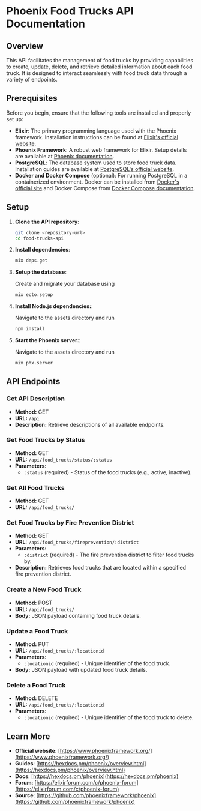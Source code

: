 # Phoenix Food Trucks API Documentation

## Overview

This API facilitates the management of food trucks by providing capabilities to create, update, delete, and retrieve detailed information about each food truck. It is designed to interact seamlessly with food truck data through a variety of endpoints.

## Prerequisites

Before you begin, ensure that the following tools are installed and properly set up:

- **Elixir**: The primary programming language used with the Phoenix framework. Installation instructions can be found at [Elixir's official website](https://elixir-lang.org/install.html).
- **Phoenix Framework**: A robust web framework for Elixir. Setup details are available at [Phoenix documentation](https://hexdocs.pm/phoenix/installation.html).
- **PostgreSQL**: The database system used to store food truck data. Installation guides are available at [PostgreSQL's official website](https://www.postgresql.org/download/).
- **Docker and Docker Compose** (optional): For running PostgreSQL in a containerized environment. Docker can be installed from [Docker's official site](https://www.docker.com/get-started) and Docker Compose from [Docker Compose documentation](https://docs.docker.com/compose/install/).

## Setup

1. **Clone the API repository**:
   ```bash
   git clone <repository-url>
   cd food-trucks-api

2. **Install dependencies**:
   ```bash
   mix deps.get

3. **Setup the database**:

   Create and migrate your database using

   ```bash
   mix ecto.setup

4. **Install Node.js dependencies:**:

   Navigate to the assets directory and run

   ```bash
   npm install

5. **Start the Phoenix server:**:

   Navigate to the assets directory and run

   ```bash
   mix phx.server

## API Endpoints

### Get API Description
- **Method:** GET
- **URL:** `/api`
- **Description:** Retrieve descriptions of all available endpoints.

### Get Food Trucks by Status
- **Method:** GET
- **URL:** `/api/food_trucks/status/:status`
- **Parameters:**
  - `:status` (required) - Status of the food trucks (e.g., active, inactive).

### Get All Food Trucks
- **Method:** GET
- **URL:** `/api/food_trucks/`

### Get Food Trucks by Fire Prevention District
- **Method:** GET
- **URL:** `/api/food_trucks/fireprevention/:district`
- **Parameters:**
  - `:district` (required) - The fire prevention district to filter food trucks by.
- **Description:** Retrieves food trucks that are located within a specified fire prevention district.

### Create a New Food Truck
- **Method:** POST
- **URL:** `/api/food_trucks/`
- **Body:** JSON payload containing food truck details.

### Update a Food Truck
- **Method:** PUT
- **URL:** `/api/food_trucks/:locationid`
- **Parameters:**
  - `:locationid` (required) - Unique identifier of the food truck.
- **Body:** JSON payload with updated food truck details.

### Delete a Food Truck
- **Method:** DELETE
- **URL:** `/api/food_trucks/:locationid`
- **Parameters:**
  - `:locationid` (required) - Unique identifier of the food truck to delete.

## Learn More

- **Official website**: [https://www.phoenixframework.org/](https://www.phoenixframework.org/)
- **Guides**: [https://hexdocs.pm/phoenix/overview.html](https://hexdocs.pm/phoenix/overview.html)
- **Docs**: [https://hexdocs.pm/phoenix](https://hexdocs.pm/phoenix)
- **Forum**: [https://elixirforum.com/c/phoenix-forum](https://elixirforum.com/c/phoenix-forum)
- **Source**: [https://github.com/phoenixframework/phoenix](https://github.com/phoenixframework/phoenix)